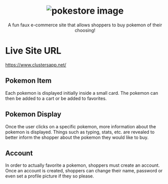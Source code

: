 <h1 align="center">
  <a>
    <img src="https://raw.githubusercontent.com/SamirOsAbdalla/poke-store/frontend/public/pokestore.png" alt="pokestore image">
  </a>
</h1>
<p align="center">
  A fun faux e-commerce site that allows shoppers to buy pokemon of their choosing! 
</p>

# Live Site URL
https://www.clustersapp.net/


## Pokemon Item
Each pokemon is displayed initially inside a small card. The pokemon can then be added to a cart
or be added to favorites.

## Pokemon Display
Once the user clicks on a specific pokemon, more information about the pokemon is displayed.
Things such as typing, stats, etc. are revealed to better inform the shopper about the pokemon
they would like to buy.

## Account
In order to actually favorite a pokemon, shoppers must create an account. Once an account is created, shoppers can change their name, password or even set a profile picture if they so please.